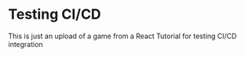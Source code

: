 # Testing CI/CD

This is just an upload of a game from a React Tutorial for testing CI/CD integration